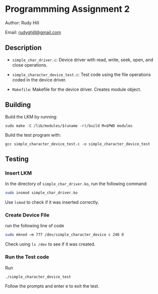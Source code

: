 # Programmming Assignment 2

Author: Rudy Hill

Email: rudyghill@gmail.com

## Description
- ``simple_char_driver.c``: Device driver with read, write, seek, open, and close operations.

- ``simple_character_device_test.c``: Test code using the file operations coded in the device driver. 

- ``Makefile``: Makefile for the device driver. Creates module object.

## Building
Build the LKM by running:
```
sudo make -C /lib/modules/$(uname -r)/build M=$PWD modules
```
Build the test program with:
```
gcc simple_character_device_test.c -o simple_character_device_test
```

## Testing

### Insert LKM

In the directory of ``simple_char_driver.ko``, run the following command:
```sh
sudo insmod simple_char_driver.ko
```
Use ``lsmod`` to check if it was inserted correctly.

### Create Device File

run the following line of code
``` sh
sudo mknod –m 777 /dev/simple_character_device c 240 0
```

Check using ``ls /dev`` to see if it was created.

### Run the Test code
Run
```sh
./simple_character_device_test
```
Follow the prompts and enter e to exit the test.
